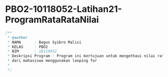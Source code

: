 # PBO2-10118052-Latihan21-ProgramRataRataNilai

```java
/**
 * @author 
 * NAMA      : Bagus Syibro Malisi
 * KELAS     : PBO2
 * NIM       : 10118052
 * Deskripsi Program : Program ini bertujuan untuk mengethaui nilai rata rata 
 * dari mahasiswa menggunakan looping for
 * 
 */
 ```
 
